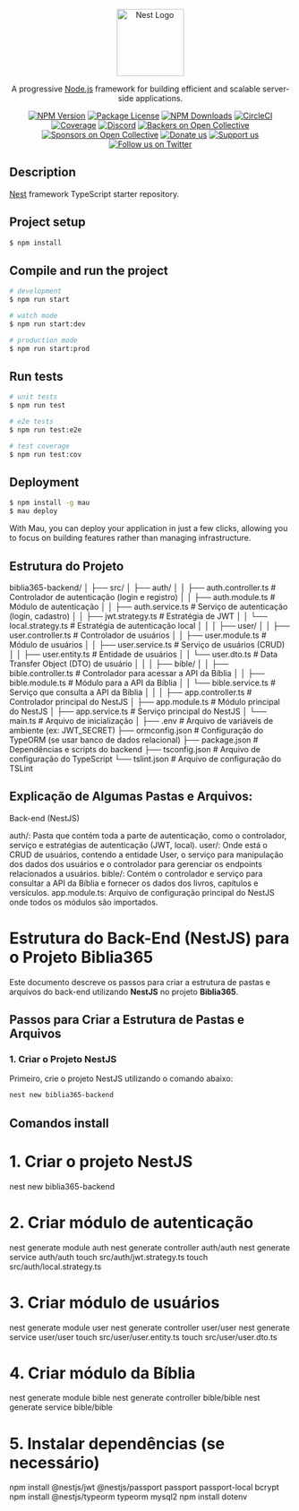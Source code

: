 <p align="center">
  <a href="http://nestjs.com/" target="blank"><img src="https://nestjs.com/img/logo-small.svg" width="120" alt="Nest Logo" /></a>
</p>

[circleci-image]: https://img.shields.io/circleci/build/github/nestjs/nest/master?token=abc123def456
[circleci-url]: https://circleci.com/gh/nestjs/nest

  <p align="center">A progressive <a href="http://nodejs.org" target="_blank">Node.js</a> framework for building efficient and scalable server-side applications.</p>
    <p align="center">
<a href="https://www.npmjs.com/~nestjscore" target="_blank"><img src="https://img.shields.io/npm/v/@nestjs/core.svg" alt="NPM Version" /></a>
<a href="https://www.npmjs.com/~nestjscore" target="_blank"><img src="https://img.shields.io/npm/l/@nestjs/core.svg" alt="Package License" /></a>
<a href="https://www.npmjs.com/~nestjscore" target="_blank"><img src="https://img.shields.io/npm/dm/@nestjs/common.svg" alt="NPM Downloads" /></a>
<a href="https://circleci.com/gh/nestjs/nest" target="_blank"><img src="https://img.shields.io/circleci/build/github/nestjs/nest/master" alt="CircleCI" /></a>
<a href="https://coveralls.io/github/nestjs/nest?branch=master" target="_blank"><img src="https://coveralls.io/repos/github/nestjs/nest/badge.svg?branch=master#9" alt="Coverage" /></a>
<a href="https://discord.gg/G7Qnnhy" target="_blank"><img src="https://img.shields.io/badge/discord-online-brightgreen.svg" alt="Discord"/></a>
<a href="https://opencollective.com/nest#backer" target="_blank"><img src="https://opencollective.com/nest/backers/badge.svg" alt="Backers on Open Collective" /></a>
<a href="https://opencollective.com/nest#sponsor" target="_blank"><img src="https://opencollective.com/nest/sponsors/badge.svg" alt="Sponsors on Open Collective" /></a>
  <a href="https://paypal.me/kamilmysliwiec" target="_blank"><img src="https://img.shields.io/badge/Donate-PayPal-ff3f59.svg" alt="Donate us"/></a>
    <a href="https://opencollective.com/nest#sponsor"  target="_blank"><img src="https://img.shields.io/badge/Support%20us-Open%20Collective-41B883.svg" alt="Support us"></a>
  <a href="https://twitter.com/nestframework" target="_blank"><img src="https://img.shields.io/twitter/follow/nestframework.svg?style=social&label=Follow" alt="Follow us on Twitter"></a>
</p>
  <!--[![Backers on Open Collective](https://opencollective.com/nest/backers/badge.svg)](https://opencollective.com/nest#backer)
  [![Sponsors on Open Collective](https://opencollective.com/nest/sponsors/badge.svg)](https://opencollective.com/nest#sponsor)-->

## Description

[Nest](https://github.com/nestjs/nest) framework TypeScript starter repository.

## Project setup

```bash
$ npm install
```

## Compile and run the project

```bash
# development
$ npm run start

# watch mode
$ npm run start:dev

# production mode
$ npm run start:prod
```

## Run tests

```bash
# unit tests
$ npm run test

# e2e tests
$ npm run test:e2e

# test coverage
$ npm run test:cov
```

## Deployment

```bash
$ npm install -g mau
$ mau deploy
```

With Mau, you can deploy your application in just a few clicks, allowing you to focus on building features rather than managing infrastructure.

## Estrutura do Projeto

biblia365-backend/
│
├── src/
│   ├── auth/
│   │   ├── auth.controller.ts         # Controlador de autenticação (login e registro)
│   │   ├── auth.module.ts             # Módulo de autenticação
│   │   ├── auth.service.ts            # Serviço de autenticação (login, cadastro)
│   │   ├── jwt.strategy.ts           # Estratégia de JWT
│   │   └── local.strategy.ts         # Estratégia de autenticação local
│   │
│   ├── user/
│   │   ├── user.controller.ts        # Controlador de usuários
│   │   ├── user.module.ts            # Módulo de usuários
│   │   ├── user.service.ts           # Serviço de usuários (CRUD)
│   │   ├── user.entity.ts            # Entidade de usuários
│   │   └── user.dto.ts               # Data Transfer Object (DTO) de usuário
│   │
│   ├── bible/
│   │   ├── bible.controller.ts       # Controlador para acessar a API da Bíblia
│   │   ├── bible.module.ts           # Módulo para a API da Bíblia
│   │   └── bible.service.ts          # Serviço que consulta a API da Bíblia
│   │
│   ├── app.controller.ts             # Controlador principal do NestJS
│   ├── app.module.ts                 # Módulo principal do NestJS
│   ├── app.service.ts                # Serviço principal do NestJS
│   └── main.ts                       # Arquivo de inicialização
│
├── .env                              # Arquivo de variáveis de ambiente (ex: JWT_SECRET)
├── ormconfig.json                    # Configuração do TypeORM (se usar banco de dados relacional)
├── package.json                      # Dependências e scripts do backend
├── tsconfig.json                     # Arquivo de configuração do TypeScript
└── tslint.json                       # Arquivo de configuração do TSLint

## Explicação de Algumas Pastas e Arquivos:

Back-end (NestJS)

auth/: Pasta que contém toda a parte de autenticação, como o controlador, serviço e estratégias de autenticação (JWT, local).
user/: Onde está o CRUD de usuários, contendo a entidade User, o serviço para manipulação dos dados dos usuários e o controlador para gerenciar os endpoints relacionados a usuários.
bible/: Contém o controlador e serviço para consultar a API da Bíblia e fornecer os dados dos livros, capítulos e versículos.
app.module.ts: Arquivo de configuração principal do NestJS onde todos os módulos são importados.

# Estrutura do Back-End (NestJS) para o Projeto Biblia365

Este documento descreve os passos para criar a estrutura de pastas e arquivos do back-end utilizando **NestJS** no projeto **Biblia365**.

## Passos para Criar a Estrutura de Pastas e Arquivos

### 1. Criar o Projeto NestJS

Primeiro, crie o projeto NestJS utilizando o comando abaixo:

```bash
nest new biblia365-backend
``` 

## Comandos install

# 1. Criar o projeto NestJS
nest new biblia365-backend

# 2. Criar módulo de autenticação
nest generate module auth
nest generate controller auth/auth
nest generate service auth/auth
touch src/auth/jwt.strategy.ts
touch src/auth/local.strategy.ts

# 3. Criar módulo de usuários
nest generate module user
nest generate controller user/user
nest generate service user/user
touch src/user/user.entity.ts
touch src/user/user.dto.ts

# 4. Criar módulo da Bíblia
nest generate module bible
nest generate controller bible/bible
nest generate service bible/bible

# 5. Instalar dependências (se necessário)
npm install @nestjs/jwt @nestjs/passport passport passport-local bcrypt
npm install @nestjs/typeorm typeorm mysql2
npm install dotenv
